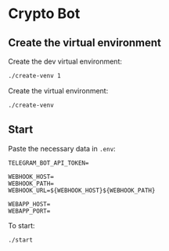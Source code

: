 # Crypto Bot

## Create the virtual environment

Create the dev virtual environment:

```bash
./create-venv 1
```

Create the virtual environment:

```bash
./create-venv
```

## Start

Paste the necessary data in `.env`:

```
TELEGRAM_BOT_API_TOKEN=

WEBHOOK_HOST=
WEBHOOK_PATH=
WEBHOOK_URL=${WEBHOOK_HOST}${WEBHOOK_PATH}

WEBAPP_HOST=
WEBAPP_PORT=
```

To start:

```bash
./start
```
